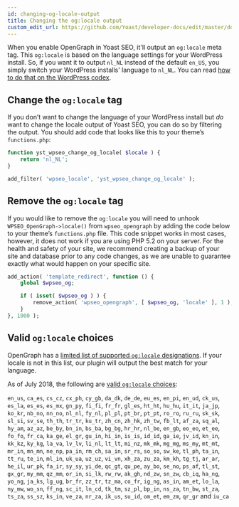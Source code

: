 ```yaml
---
id: changing-og-locale-output
title: Changing the og:locale output
custom_edit_url: https://github.com/Yoast/developer-docs/edit/master/docs/customization/yoast-seo/changing-og-locale-output.md
---
```


When you enable OpenGraph in Yoast SEO, it'll output an `og:locale` meta tag. This `og:locale` is based on the language settings for your WordPress install. 
So, if you want it to output `nl_NL` instead of the default `en_US`, you simply switch your WordPress installs' language to `nl_NL`. You can read [how to do that on the WordPress codex](http://codex.wordpress.org/WordPress_in_Your_Language).

## Change the `og:locale` tag
If you don’t want to change the language of your WordPress install but _do_ want to change the locale output of Yoast SEO, you can do so by filtering the output. You should add code that looks like this to your theme’s `functions.php`:

```php
function yst_wpseo_change_og_locale( $locale ) {
    return 'nl_NL';
}

add_filter( 'wpseo_locale', 'yst_wpseo_change_og_locale' );
```

## Remove the `og:locale` tag

If you would like to remove the `og:locale` you will need to unhook `WPSEO_OpenGraph->locale()` from `wpseo_opengraph` by adding the code below to your theme’s `functions.php` file. 
This code snippet works in most cases, however, it does not work if you are using PHP 5.2 on your server. For the health and safety of your site, we recommend creating a backup of your site and database prior to any code changes, as we are unable to guarantee exactly what would happen on your specific site.

```php
add_action( 'template_redirect', function () {
    global $wpseo_og;

    if ( isset( $wpseo_og ) ) {
        remove_action( 'wpseo_opengraph', [ $wpseo_og, 'locale' ], 1 );
    }
}, 1000 );
```

## Valid `og:locale` choices

OpenGraph has a [limited list of supported `og:locale` designations](https://developers.facebook.com/docs/internationalization#locales). If your locale is not in this list, our plugin will output the best match for your language.


As of July 2018, the following are [valid `og:locale` choices](https://developers.facebook.com/docs/reference/opengraph/object-type/article/): 

`en_us`, `ca_es`, `cs_cz`, `cx_ph`, `cy_gb`, `da_dk`, `de_de`, `eu_es`, `en_pi`, `en_ud`, `ck_us`, `es_la`, `es_es`, `es_mx`, `gn_py`, `fi_fi`, `fr_fr`, `gl_es`, `ht_ht`, `hu_hu`, `it_it`, `ja_jp`, `ko_kr`, `nb_no`, `nn_no`, `nl_nl`, `fy_nl`, `pl_pl`, `pt_br`, `pt_pt`, `ro_ro`, `ru_ru`, `sk_sk`, `sl_si`, `sv_se`, `th_th`, `tr_tr`, `ku_tr`, `zh_cn`, `zh_hk`, `zh_tw`, `fb_lt`, `af_za`, `sq_al`, `hy_am`, `az_az`, `be_by`, `bn_in`, `bs_ba`, `bg_bg`, `hr_hr`, `nl_be`, `en_gb`, `eo_eo`, `et_ee`, `fo_fo`, `fr_ca`, `ka_ge`, `el_gr`, `gu_in`, `hi_in`, `is_is`, `id_id`, `ga_ie`, `jv_id`, `kn_in`, `kk_kz`, `ky_kg`, `la_va`, `lv_lv`, `li_nl`, `lt_lt`, `mi_nz`, `mk_mk`, `mg_mg`, `ms_my`, `mt_mt`, `mr_in`, `mn_mn`, `ne_np`, `pa_in`, `rm_ch`, `sa_in`, `sr_rs`, `so_so`, `sw_ke`, `tl_ph`, `ta_in`, `tt_ru`, `te_in`, `ml_in`, `uk_ua`, `uz_uz`, `vi_vn`, `xh_za`, `zu_za`, `km_kh`, `tg_tj`, `ar_ar`, `he_il`, `ur_pk`, `fa_ir`, `sy_sy`, `yi_de`, `qc_gt`, `qu_pe`, `ay_bo`, `se_no`, `ps_af`, `tl_st`, `gx_gr`, `my_mm`, `qz_mm`, `or_in`, `si_lk`, `rw_rw`, `ak_gh`, `nd_zw`, `sn_zw`, `cb_iq`, `ha_ng`, `yo_ng`, `ja_ks`, `lg_ug`, `br_fr`, `zz_tr`, `tz_ma`, `co_fr`, `ig_ng`, `as_in`, `am_et`, `lo_la`, `ny_mw`, `wo_sn`, `ff_ng`, `sc_it`, `ln_cd`, `tk_tm`, `sz_pl`, `bp_in`, `ns_za`, `tn_bw`, `st_za`, `ts_za`, `ss_sz`, `ks_in`, `ve_za`, `nr_za`, `ik_us`, `su_id`, `om_et`, `em_zm`, `qr_gr` and `iu_ca`
